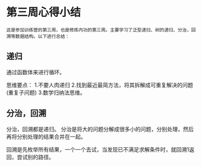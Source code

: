 # 第三周心得小结
    这是参加训练营的第三周，也是修炼内功的第三周。主要学习了泛型递归、树的递归、分治，回溯等数据结构。以下进行总结：
## 递归
通过函数体来进行循环。

思维要点：
1.不要人肉递归
2.找到最近最简方法，将其拆解成可重复解决的问题(重复子问题)
3.数学归纳法思维。

## 分治，回溯
分治，回溯都是递归。
分治是将大的问题分解成很多小的问题，分别处理，然后再将分别处理的结果合并在一起。

回溯是先枚举所有结果，一个一个去试，当发现已不满足求解条件时，就回溯1返回，尝试别的路径。
